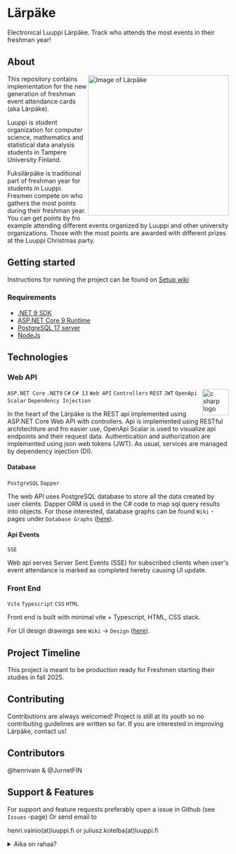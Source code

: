 # Lärpäke
Electronical Luuppi Lärpäke. Track who attends the most events in their freshman year!

## About

<img src="https://github.com/user-attachments/assets/02668fb1-df04-47ac-91d2-2f3162df7630" width="320" align="right" alt="Image of Lärpäke" />

This repository contains implementation for the new generation of freshman event attendance cards (aka Lärpäke). 

Luuppi is student organization for computer science, mathematics and statistical data analysis students in Tampere University Finland. 

Fuksilärpäke is traditional part of freshman year for students in Luuppi. Fresmen compete on who gathers the most points during their freshman year. You can get points by fro example attending different events organized by Luuppi and other university organizations. Those with the most points are awarded with different prizes at the Luuppi Christmas party.  

## Getting started

Instructions for running the project can be found on [Setup wiki](https://github.com/henrivain/Larpake/wiki/Setup) 

### Requirements

- [.NET 9 SDK](https://dotnet.microsoft.com/en-us/download/dotnet/9.0)
- [ASP.NET Core 9 Runtime](https://dotnet.microsoft.com/en-us/download/dotnet/9.0)
- [PostgreSQL 17 server](https://www.postgresql.org/download/)
- [NodeJs](https://nodejs.org/en/download)

## Technologies

### Web API

<img src="https://github.com/user-attachments/assets/e20ade74-437f-49c9-aa22-6472866b1986" width="60" align="right" alt="c sharp logo" />

`ASP.NET Core` `.NET9` `C#` `C# 13` `Web API` `Controllers` `REST` `JWT` `OpenApi Scalar` `Dependency Injection`

In the heart of the Lärpäke is the REST api implemented using ASP.NET Core Web API with controllers. Api is implemented using RESTful architechture and fro easier use, OpenApi Scalar is used to visualize api endpoints and their request data. Authentication and authorization are implemented using json web tokens (JWT). As usual, services are managed by dependency injection (DI). 


#### Database
`PostgreSQL` `Dapper`

The web API uses PostgreSQL database to store all the data created by user clients. Dapper ORM is used in the C# code to map sql query results into objects. For those interested, database graphs can be found `Wiki` -pages under `Database Graphs` ([here](https://github.com/henrivain/Larpake/wiki/Diagrams)).

#### Api Events

`SSE`

Web api serves Server Sent Events (SSE) for subscribed clients when user's event attendance is marked as completed hereby causing UI update. 

### Front End

`Vite` `Typescript` `CSS` `HTML`

Front end is built with minimal vite + Typescript, HTML, CSS stack. 

For UI design drawings see `Wiki` -> `Design` ([here](https://github.com/henrivain/Larpake/wiki/Design)).

## Project Timeline

This project is meant to be production ready for Freshmen starting their studies in fall 2025.

## Contributing

Contributions are always welcomed! Project is still at its youth so no contributing guidelines are written so far. If you are interested in improving Lärpäke, contact us! 

## Contributors
@henrivain & @JurnetFIN

## Support & Features

For support and feature requests preferably open a issue in Github (see `Issues` -page)
Or send email to  

henri.vainio(at)luuppi.fi or juliusz.kotelba(at)luuppi.fi

<details>

<summary>Aika on rahaa?</summary>

### Tähän projektiin kulutettu aika

#### @henrivain
[![wakatime](https://wakatime.com/badge/user/33becafa-9125-4b20-b55e-a824ccc490f1/project/ad9cdb99-5373-46b4-8af9-a789d14f6abc.svg)](https://wakatime.com/badge/user/33becafa-9125-4b20-b55e-a824ccc490f1/project/ad9cdb99-5373-46b4-8af9-a789d14f6abc)

#### @JurnetFIN
[![wakatime](https://wakatime.com/badge/user/c8b15fbf-a210-457e-9da7-a0093d788004/project/0f7f4037-1fcd-45ae-a399-158209116f96.svg)](https://wakatime.com/badge/user/c8b15fbf-a210-457e-9da7-a0093d788004/project/0f7f4037-1fcd-45ae-a399-158209116f96)

</details>

